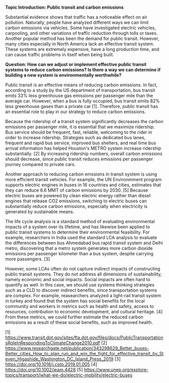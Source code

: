 **Topic Introduction: Public transit and carbon emissions**

Substantial evidence shows that traffic has a noticeable effect on air pollution. Naturally, people have analyzed different ways we can limit carbon emissions via vehicles. Some have investigated electric vehicles, carpooling, and other variations of traffic reduction through tolls or taxes. Another popular method has been the demand for public transit. However, many cities especially in North America lack an effective transit system. These systems are extremely expensive, have a long production time, and can cause traffic problems in itself when being built.

**Question: How can we adjust or implement effective public transit systems to reduce carbon emissions? Is there a way we can determine if building a new system is environmentally worthwhile?**


Public transit is an effective means of reducing carbon emissions. In fact, according to a study by the US department of transportation, bus transit emits 33% less greenhouse gas emissions per passenger mile than the average car. However, when a bus is fully occupied, bus transit emits 82% less greenhouse gases than a private car [1].  Therefore, public transit has an essential role to play in our strategy to reduce carbon emissions. 

Because the ridership of a transit system significantly decreases the carbon emissions per passenger mile, it is essential that we maximize ridership. Bus service should be frequent, fast, reliable, welcoming to the rider in order to increase ridership. Strategies such as dedicated bus lanes, frequent and rapid bus service, improved bus shelters, and real time bus arrival information has helped Houston's METRO system increase ridership substantially. [2] By increasing ridership numbers, overall carbon emissions should decrease, since public transit reduces emissions per passenger journey compared to private cars. 

Another approach to reducing carbon emssions in transit system is using more efficient transit vehicles. For example, the UN Environmment program supports electric engines in buses in 16 countries and cities, estimates that they can reduce 6.6 MMT of carbon emissions by 2030.  [5] Because electric buses are powered by clean electric energy rather than diesel engines that release CO2 emissions, switching to electric buses can substantially reduce carbon emissions, especially when electricity is generated by sustainable means. 

The life cycle analysis is a standard method of evaluating environmental impacts of a system over its lifetime, and has likewise been applied to public transit systems to determine their environmental feasibility. For example, researchers in India used the standard LCA analysis to evaluate the differences between bus Ahmedabad bus rapid transit system and Delhi metro, discovering that a metro system generates more carbon dioxide emissions per passenger kilometer than a bus system, despite carrying more passengers. [3]

However, some LCAs often do not capture indirect impacts of constructing public transit systems. They do not address all dimensions of sustainability, namely economic and social impacts. Social impacts are often hard to quantify as well. In this case, we should use systems thinking strategies such as a CLD to discover indirect benefits, since transportation systems are complex. For example, reasearchers analyzed a light-rail transit system in turkey and found that the system has social benefits for the local community and workers in metrics such as health and safety, access to resources, contribution to economic development, and cultural heritage. [4] From these metrics, we could further estimate the reduced carbon emissions as a result of these social benefits, such as improved health. 




[1] https://www.transit.dot.gov/sites/fta.dot.gov/files/docs/PublicTransportationsRoleInRespondingToClimateChange2010.pdf
[2] https://www.researchgate.net/publication/343298629_Better_buses-Better_cities_How_to_plan_run_and_win_the_fight_for_effective_transit_by_Steven_Higashide_Washington_DC_Island_Press_2019
[3] https://doi.org/10.1016/j.cstp.2019.01.005
[4] https://doi.org/10.1002/ieam.4428
[5] https://www.unep.org/explore-topics/transport/what-we-do/electric-mobility/electric-buses